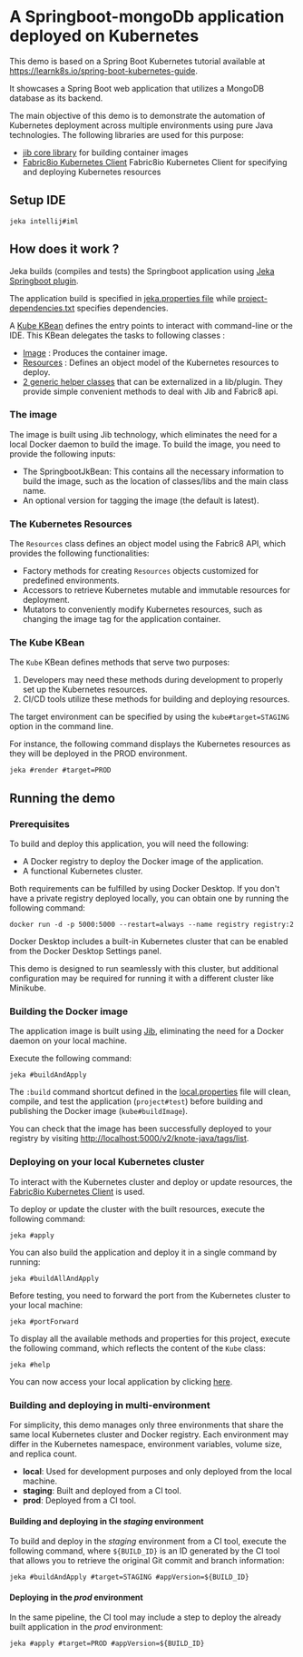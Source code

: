# A Springboot-mongoDb application deployed on Kubernetes

This demo is based on a Spring Boot Kubernetes tutorial available at https://learnk8s.io/spring-boot-kubernetes-guide.

It showcases a Spring Boot web application that utilizes a MongoDB database as its backend.

The main objective of this demo is to demonstrate the automation of Kubernetes deployment across multiple environments using pure Java technologies. 
The following libraries are used for this purpose:

- [jib core library](https://github.com/GoogleContainerTools/jib/tree/master/jib-core) for building container images
- [Fabric8io Kubernetes Client](https://github.com/fabric8io/kubernetes-client) Fabric8io Kubernetes Client for specifying and deploying Kubernetes resources

## Setup IDE

```shell
jeka intellij#iml
```

## How does it work ?

Jeka builds (compiles and tests) the Springboot application using [Jeka Springboot
plugin](https://github.com/jeka-dev/jeka/tree/master/plugins/dev.jeka.plugins.springboot).

The application build is specified in [jeka.properties file](jeka.properties) while
[project-dependencies.txt](project-dependencies.txt) specifies dependencies.

A [Kube KBean](jeka/def/kube/Kube.java) defines the entry points to interact with command-line
or the IDE. This KBean delegates the tasks to following classes :
- [Image](jeka/def/kube/Image.java) : Produces the container image.
- [Resources](jeka//def/kube/Resources.java) : Defines an object model of the Kubernetes resources to deploy.
- [2 generic helper classes](jeka/def/kube/support) that can be externalized in a lib/plugin. They provide simple convenient methods to deal with Jib and Fabric8 api.


### The image

The image is built using Jib technology, which eliminates the need for a local Docker daemon to build the image. To build the image, you need to provide the following inputs:

- The SpringbootJkBean: This contains all the necessary information to build the image, such as the location of classes/libs and the main class name.
- An optional version for tagging the image (the default is latest).


### The Kubernetes Resources

The `Resources` class defines an object model using the Fabric8 API, which provides the following functionalities:

- Factory methods for creating `Resources` objects customized for predefined environments.
- Accessors to retrieve Kubernetes mutable and immutable resources for deployment.
- Mutators to conveniently modify Kubernetes resources, such as changing the image tag for the application container.

### The Kube KBean

The `Kube` KBean defines methods that serve two purposes:

1. Developers may need these methods during development to properly set up the Kubernetes resources.
2. CI/CD tools utilize these methods for building and deploying resources.

The target environment can be specified by using the `kube#target=STAGING` option in the command line.

For instance, the following command displays the Kubernetes resources as they will be deployed in the PROD environment.
```shell
jeka #render #target=PROD
```

## Running the demo

### Prerequisites

To build and deploy this application, you will need the following:

- A Docker registry to deploy the Docker image of the application.
- A functional Kubernetes cluster.

Both requirements can be fulfilled by using Docker Desktop. If you don't have a private registry deployed locally, you can obtain one by running the following command:

```shell
docker run -d -p 5000:5000 --restart=always --name registry registry:2
```

Docker Desktop includes a built-in Kubernetes cluster that can be enabled from the Docker Desktop Settings panel.

This demo is designed to run seamlessly with this cluster, but additional configuration may be required for running it with a different cluster like Minikube.

### Building the Docker image

The application image is built using [Jib](https://github.com/GoogleContainerTools/jib/tree/master/jib-core), eliminating the need for a Docker daemon on your local machine.

Execute the following command:
```shell
jeka #buildAndApply
```

The `:build` command shortcut defined in the [local.properties](local.properties) file will clean, compile, and test the application (`project#test`) before building and publishing the Docker image (`kube#buildImage`).

You can check that the image has been successfully deployed to your registry by visiting [http://localhost:5000/v2/knote-java/tags/list](http://localhost:5000/v2/knote-java/tags/list).

### Deploying on your local Kubernetes cluster

To interact with the Kubernetes cluster and deploy or update resources, the [Fabric8io Kubernetes Client](https://github.com/fabric8io/kubernetes-client) is used.

To deploy or update the cluster with the built resources, execute the following command:
```shell
jeka #apply
```

You can also build the application and deploy it in a single command by running:
```shell
jeka #buildAllAndApply
```

Before testing, you need to forward the port from the Kubernetes cluster to your local machine:
```shell
jeka #portForward
```

To display all the available methods and properties for this project, execute the following command, which reflects the content of the `Kube` class:
```shell
jeka #help
```

You can now access your local application by clicking [here](http://localhost:8080/).

### Building and deploying in multi-environment

For simplicity, this demo manages only three environments that share the same local Kubernetes cluster and Docker registry. Each environment may differ in the Kubernetes namespace, environment variables, volume size, and replica count.

- **local**: Used for development purposes and only deployed from the local machine.
- **staging**: Built and deployed from a CI tool.
- **prod**: Deployed from a CI tool.

#### Building and deploying in the *staging* environment

To build and deploy in the *staging* environment from a CI tool, execute the following command, where `${BUILD_ID}` is an ID generated by the CI tool that allows you to retrieve the original Git commit and branch information:

```shell
jeka #buildAndApply #target=STAGING #appVersion=${BUILD_ID}
```

#### Deploying in the *prod* environment

In the same pipeline, the CI tool may include a step to deploy the already built application in the *prod* environment:

```shell
jeka #apply #target=PROD #appVersion=${BUILD_ID}
```












